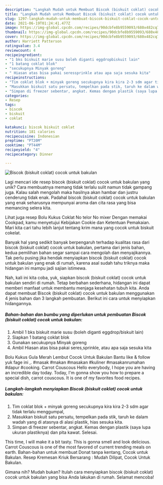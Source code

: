 ```yaml
---
description: "Langkah Mudah untuk Membuat Biscok (biskuit coklat) cocok untuk bakulan Anti Gagal"
title: "Langkah Mudah untuk Membuat Biscok (biskuit coklat) cocok untuk bakulan Anti Gagal"
slug: 1297-langkah-mudah-untuk-membuat-biscok-biskuit-coklat-cocok-untuk-bakulan-anti-gagal
date: 2021-06-19T01:24:41.477Z
image: https://img-global.cpcdn.com/recipes/90dcbfe8b9559093/680x482cq70/biscok-biskuit-coklat-cocok-untuk-bakulan-foto-resep-utama.jpg
thumbnail: https://img-global.cpcdn.com/recipes/90dcbfe8b9559093/680x482cq70/biscok-biskuit-coklat-cocok-untuk-bakulan-foto-resep-utama.jpg
cover: https://img-global.cpcdn.com/recipes/90dcbfe8b9559093/680x482cq70/biscok-biskuit-coklat-cocok-untuk-bakulan-foto-resep-utama.jpg
author: Harriett Patterson
ratingvalue: 3.4
reviewcount: 4
recipeingredient:
- "1 bks biskuit marie susu boleh diganti eggdropbiskuit lain"
- "1 batang coklat blok"
- "secukupnya Minyak goreng"
- " Hiasan atas bisa pakai seressprinkle atau apa saja sesuka kita"
recipeinstructions:
- "Tim coklat blok + minyak goreng secukupnya kira kira 2-3 sdm agar tidak terlalu menggumpal,"
- "Masukkan biskuit satu persatu, tempelkan pada stik, taruh ke dalam wadah yang di atasnya di alasi plastik, hias sesuka kita."
- "Simpan di freezer sebentar, angkat. Kemas dengan plastik (saya lupa ukuran plastiknya) dan pita kawat. Selesai."
categories:
- Resep
tags:
- biscok
- biskuit
- coklat

katakunci: biscok biskuit coklat 
nutrition: 181 calories
recipecuisine: Indonesian
preptime: "PT20M"
cooktime: "PT44M"
recipeyield: "4"
recipecategory: Dinner

---
```



![Biscok (biskuit coklat) cocok untuk bakulan](https://img-global.cpcdn.com/recipes/90dcbfe8b9559093/680x482cq70/biscok-biskuit-coklat-cocok-untuk-bakulan-foto-resep-utama.jpg)

Lagi mencari ide resep biscok (biskuit coklat) cocok untuk bakulan yang unik? Cara membuatnya memang tidak terlalu sulit namun tidak gampang juga. Kalau salah mengolah maka hasilnya akan hambar dan justru cenderung tidak enak. Padahal biscok (biskuit coklat) cocok untuk bakulan yang enak seharusnya mempunyai aroma dan cita rasa yang bisa memancing selera kita.

Lihat juga resep Bolu Kukus Coklat No telor No mixer Dengan memakai Cookpad, kamu menyetujui Kebijakan Cookie dan Ketentuan Pemakaian. Mari kita cari tahu lebih lanjut tentang krim mana yang cocok untuk biskuit cokelat.

Banyak hal yang sedikit banyak berpengaruh terhadap kualitas rasa dari biscok (biskuit coklat) cocok untuk bakulan, pertama dari jenis bahan, kedua pemilihan bahan segar sampai cara mengolah dan menyajikannya. Tak perlu pusing jika hendak menyiapkan biscok (biskuit coklat) cocok untuk bakulan yang enak di rumah, karena asal sudah tahu triknya maka hidangan ini mampu jadi sajian istimewa.


Nah, kali ini kita coba, yuk, siapkan biscok (biskuit coklat) cocok untuk bakulan sendiri di rumah. Tetap berbahan sederhana, hidangan ini dapat memberi manfaat untuk membantu menjaga kesehatan tubuh kita. Anda dapat membuat Biscok (biskuit coklat) cocok untuk bakulan menggunakan 4 jenis bahan dan 3 langkah pembuatan. Berikut ini cara untuk menyiapkan hidangannya.

<!--inarticleads1-->

##### Bahan-bahan dan bumbu yang diperlukan untuk pembuatan Biscok (biskuit coklat) cocok untuk bakulan:

1. Ambil 1 bks biskuit marie susu (boleh diganti eggdrop/biskuit lain)
1. Siapkan 1 batang coklat blok
1. Gunakan secukupnya Minyak goreng
1. Ambil  Hiasan atas bisa pakai seres,sprinkle, atau apa saja sesuka kita


Bolu Kukus Gula Merah Lembut Cocok Untuk Bakulan Bantu like &amp; follow yuk fage ini ,. #masak #makan #masakan #kuliner #masakanrumahan #dapur #cooking. Carrot Couscous Hello everybody, I hope you are having an incredible day today. Today, I&#39;m gonna show you how to prepare a special dish, carrot couscous. It is one of my favorites food recipes. 

<!--inarticleads2-->

##### Langkah-langkah menyiapkan Biscok (biskuit coklat) cocok untuk bakulan:

1. Tim coklat blok + minyak goreng secukupnya kira kira 2-3 sdm agar tidak terlalu menggumpal,
1. Masukkan biskuit satu persatu, tempelkan pada stik, taruh ke dalam wadah yang di atasnya di alasi plastik, hias sesuka kita.
1. Simpan di freezer sebentar, angkat. Kemas dengan plastik (saya lupa ukuran plastiknya) dan pita kawat. Selesai.


This time, I will make it a bit tasty. This is gonna smell and look delicious. Carrot Couscous is one of the most favored of current trending meals on earth. Bahan-bahan untuk membuat Donat tanpa kentang, Cocok untuk Bakulan. Resep Kremesan Kriuk Bersarang : Mudah Dilipat, Cocok Untuk Bakulan. 

Gimana nih? Mudah bukan? Itulah cara menyiapkan biscok (biskuit coklat) cocok untuk bakulan yang bisa Anda lakukan di rumah. Selamat mencoba!
